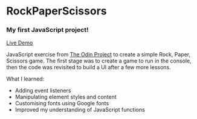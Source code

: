 # RockPaperScissors
### My first JavaScript project!

[Live Demo](https://lisas7.github.io/RockPaperScissors)

JavaScript exercise from [The Odin Project](https://www.theodinproject.com/paths/foundations/courses/foundations/lessons/rock-paper-scissors) to create a simple Rock, Paper, Scissors game. The first stage was to create a game to run in the console, then the code was revisited to build a UI after a few more lessons.

What I learned:
* Adding event listeners
* Manipulating element styles and content
* Customising fonts using Google fonts
* Improved my understanding of JavaScript functions

